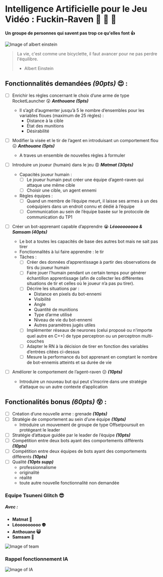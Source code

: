 # Intelligence Artificielle pour le Jeu Vidéo : Fuckin-Raven :sleeping_bed: :sleeping_bed: :sleeping_bed:

**Un groupe de personnes qui savent pas trop ce qu'elles font :+1:**


![Image of albert einstein](https://upload.wikimedia.org/wikipedia/commons/thumb/1/14/Albert_Einstein_1947.jpg/220px-Albert_Einstein_1947.jpg)
> La vie, c'est comme une bicyclette, il faut avancer pour ne pas perdre l'équilibre.
> - Albert Einstein


## Fonctionnalités demandées ***(90pts)*** :heart_eyes: :

- [ ] Enrichir les règles concernant le choix d’une arme de type RocketLauncher :astonished: ***Anthouane (5pts)***
  - Il s’agit d’augmenter jusqu’à 5 le nombre d’ensembles pour les variables floues (maximum de 25 règles) : 
    - Distance à la cible
    - État des munitions
    - Désirabilité
    
- [ ] Modifier la visée et le tir de l’agent en introduisant un comportement flou :confounded: ***Anthouane (5pts)***
  - A traves un ensemble de nouvelles règles à formuler
  
- [ ] Introduire un joueur (humain) dans le jeu :rage: ***Matmat (30pts)***
  - Capacités joueur humain :
    - [ ] Le joueur humain peut créer une équipe d’agent-raven qui attaque une même cible
    - [ ] Choisir une cible, un agent ennemi
  - Règles équipes :
    - [ ] Quand un membre de l’équipe meurt, il laisse ses armes à un des coéquipiers dans un endroit connu et dédié à l’équipe
    - [ ] Communication au sein de l’équipe basée sur le protocole de communication du TP1
    
- [ ] Créer un bot-apprenant capable d’apprendre :sob: ***Léooooooooo & Samsam (40pts)***
  - Le bot a toutes les capacités de base des autres bot mais ne sait pas tirer
  - Fonctionnalités à lui faire apprendre : le tir
  - Tâches :
    - [ ] Créer des données d’apprentissage à partir des observations de tirs du joueur humain
    - [ ] Faire jouer l’humain pendant un certain temps pour générer échantillon apprentissage (afin de collecter les différentes situations de tir et celles où le joueur n’a pas pu tirer). 
    - [ ] Décrire les situations par :
      - Distance en pixels du bot-ennemi
      - Visibilité
      - Angle
      - Quantité de munitions
      - Type d’arme utilisé
      - Niveau de vie du bot-ennemi
      - Autres paramètres jugés utiles
    - [ ] Implémenter réseaux de neurones (celui proposé ou n'importe quel autre en C++) de type perceptron ou un perceptron multi-couches
    - [ ] Adapter le RN à la décision de tirer en fonction des variables d’entrées citées ci-dessus
    - [ ] Mesure la performance du bot apprenant en comptant le nombre de bot-ennemis atteints et sa durée de vie
  
- [ ] Améliorer le comportement de l’agent-raven :confused: ***(10pts)***
  - Introduire un nouveau but qui peut s’inscrire dans une stratégie d’attaque ou un autre contexte d’application

## Fonctionalités bonus ***(60pts)*** :dizzy_face: :

- [ ] Création d’une nouvelle arme : grenade ***(10pts)***
- [ ] Stratégie de comportement au sein d’une équipe ***(10pts)***
  - Introduire un mouvement de groupe de type Offsetpoursuit en protégeant le leader
- [ ] Stratégie d’attaque guidée par le leader de l’équipe ***(10pts)***
- [ ] Compétition entre deux bots ayant des comportements différents ***(10pts)***
- [ ] Compétition entre deux équipes de bots ayant des comportements différents ***(10pts)***
- [ ] Qualité ***(10pts supp)***
  - professionnalisme
  - originalité
  - réalité
  - toute autre nouvelle fonctionnalité non demandée


### Equipe Tsuneni Glitch :sunglasses:

##### Avec :

- **Matmat :ghost:**
- **Léooooooooo :alien:**
- **Anthouane :smiley_cat:**
- **Samsam :older_woman:**

![Image of team](https://image.shutterstock.com/image-photo/african-american-businessman-boss-group-260nw-665953069.jpg)

### Rappel fonctionnement IA

![Image of IA](https://photos.lci.fr/images/613/344/intelligence-artificielle-machine-circuits-cerveau-e7eaa0-0@1x.jpeg)

